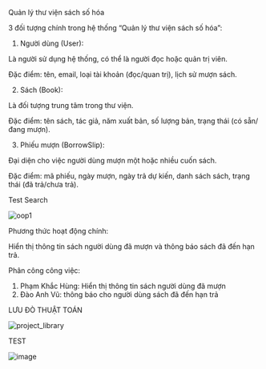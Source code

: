 Quản lý thư viện sách số hóa

3 đối tượng chính trong hệ thống “Quản lý thư viện sách số hóa”:

1.	Người dùng (User):

Là người sử dụng hệ thống, có thể là người đọc hoặc quản trị viên.

Đặc điểm: tên, email, loại tài khoản (đọc/quan trị), lịch sử mượn sách.

2.	Sách (Book):

Là đối tượng trung tâm trong thư viện.

Đặc điểm: tên sách, tác giả, năm xuất bản, số lượng bản, trạng thái (có sẵn/đang mượn).

3.	Phiếu mượn (BorrowSlip):

Đại diện cho việc người dùng mượn một hoặc nhiều cuốn sách.

Đặc điểm: mã phiếu, ngày mượn, ngày trả dự kiến, danh sách sách, trạng thái (đã trả/chưa trả).



Test Search

![oop1](https://github.com/user-attachments/assets/2d6f027d-7922-4075-9dd1-27d3022327df)


Phương thức hoạt động chính:

Hiển thị thông tin sách người dùng đã mượn và thông báo sách đã đến hạn trả.

Phân công công việc:

1. Phạm Khắc Hùng: Hiển thị thông tin sách người dùng đã mượn
2. Đào Anh Vũ: thông báo cho người dùng sách đã đến hạn trả


LƯU ĐÒ THUẬT TOÁN

![project_library](https://github.com/user-attachments/assets/add54fd0-6729-4cb1-8367-bfa206e78b56)


TEST

![image](https://github.com/user-attachments/assets/9d50f686-5de8-47fb-9cc0-45bbd4fbae35)
